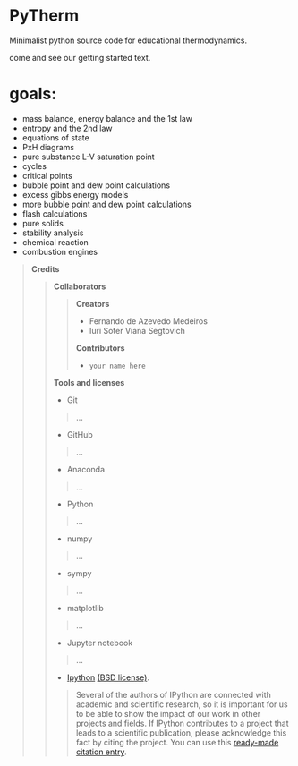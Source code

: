 # PyTherm
Minimalist python source code for educational thermodynamics.

come and see our getting started text.

# goals:
* mass balance, energy balance and the 1st law
* entropy and the 2nd law
* equations of state
* PxH diagrams
* pure substance L-V saturation point
* cycles
* critical points
* bubble point and dew point calculations
* excess gibbs energy models
* more bubble point and dew point calculations
* flash calculations
* pure solids
* stability analysis
* chemical reaction
* combustion engines

> **Credits**
>
>> **Collaborators**
>>
>>> **Creators**
>>>- Fernando de Azevedo Medeiros
>>>- Iuri Soter Viana Segtovich
>>>
>>> **Contributors**
>>>- `your name here`
>>
>> **Tools and licenses**
>>- Git
>>> ...
>>- GitHub
>>> ...
>>- Anaconda
>>> ...
>>- Python
>>> ...
>>- numpy
>>> ...
>>- sympy
>>> ...
>>- matplotlib
>>> ...
>>- Jupyter notebook
>>> ...
>>- [Ipython]() [(BSD license)]().
>>> Several of the authors of IPython are connected with academic and scientific research, so it is important for us to be able to show the impact of our work in other projects and fields. If IPython contributes to a project that leads to a scientific publication, please acknowledge this fact by citing the project. You can use this [ready-made citation entry](https://ipython.org/citing.html).

